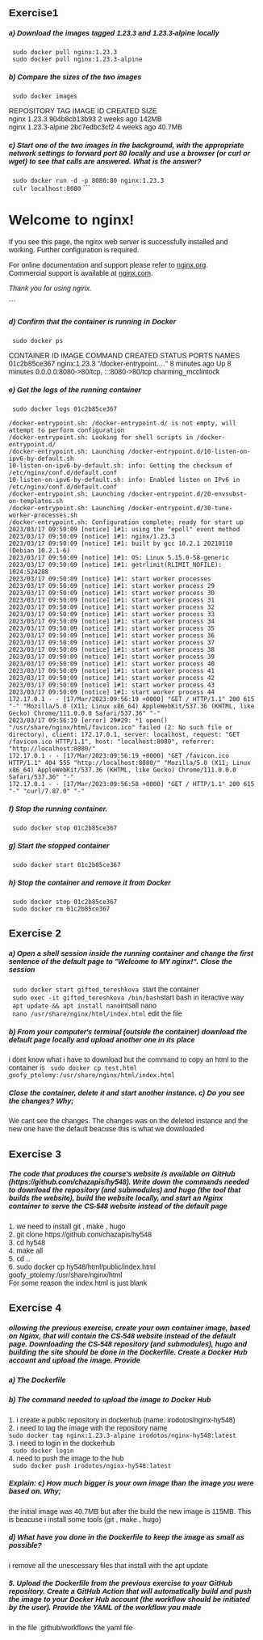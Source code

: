 <h2>Exercise1</h2>
<h5>a) Download the images tagged 1.23.3 and 1.23.3-alpine locally</h5>
<code> sudo docker pull nginx:1.23.3</code><br>
<code> sudo docker pull nginx:1.23.3-alpine</code>
<h5>b) Compare the sizes of the two images</h5>
<code> sudo docker images </code>
<p>REPOSITORY   TAG             IMAGE ID       CREATED       SIZE<br>
nginx        1.23.3          904b8cb13b93   2 weeks ago      142MB<br>
nginx        1.23.3-alpine   2bc7edbc3cf2   4 weeks ago     40.7MB<br></p>
<h5>c) Start one of the two images in the background, with the appropriate network
settings to forward port 80 locally and use a browser (or curl or wget) to see that
calls are answered. What is the answer?</h5>
<code> sudo docker run -d -p 8080:80 nginx:1.23.3</code><br>
<code> culr localhost:8080</code>
```
<!DOCTYPE html>
<html>
<head>
<title>Welcome to nginx!</title>
<style>
html { color-scheme: light dark; }
body { width: 35em; margin: 0 auto;
font-family: Tahoma, Verdana, Arial, sans-serif; }
</style>
</head>
<body>
<h1>Welcome to nginx!</h1>
<p>If you see this page, the nginx web server is successfully installed and
working. Further configuration is required.</p>

<p>For online documentation and support please refer to
<a href="http://nginx.org/">nginx.org</a>.<br/>
Commercial support is available at
<a href="http://nginx.com/">nginx.com</a>.</p>

<p><em>Thank you for using nginx.</em></p>
</body>
</html>
```
<h5>d) Confirm that the container is running in Docker</h5>
<code> sudo docker ps </code>
<p>CONTAINER ID   IMAGE          COMMAND                  CREATED         STATUS         PORTS                                   NAMES<br>
01c2b85ce367   nginx:1.23.3   "/docker-entrypoint.…"   8 minutes ago   Up 8 minutes   0.0.0.0:8080->80/tcp, :::8080->80/tcp   charming_mcclintock</p>
<h5> e) Get the logs of the running container </h5>
<code> sudo docker logs 01c2b85ce367 </code><br>

```
/docker-entrypoint.sh: /docker-entrypoint.d/ is not empty, will attempt to perform configuration
/docker-entrypoint.sh: Looking for shell scripts in /docker-entrypoint.d/
/docker-entrypoint.sh: Launching /docker-entrypoint.d/10-listen-on-ipv6-by-default.sh
10-listen-on-ipv6-by-default.sh: info: Getting the checksum of /etc/nginx/conf.d/default.conf
10-listen-on-ipv6-by-default.sh: info: Enabled listen on IPv6 in /etc/nginx/conf.d/default.conf
/docker-entrypoint.sh: Launching /docker-entrypoint.d/20-envsubst-on-templates.sh
/docker-entrypoint.sh: Launching /docker-entrypoint.d/30-tune-worker-processes.sh
/docker-entrypoint.sh: Configuration complete; ready for start up
2023/03/17 09:50:09 [notice] 1#1: using the "epoll" event method
2023/03/17 09:50:09 [notice] 1#1: nginx/1.23.3
2023/03/17 09:50:09 [notice] 1#1: built by gcc 10.2.1 20210110 (Debian 10.2.1-6) 
2023/03/17 09:50:09 [notice] 1#1: OS: Linux 5.15.0-58-generic
2023/03/17 09:50:09 [notice] 1#1: getrlimit(RLIMIT_NOFILE): 1024:524288
2023/03/17 09:50:09 [notice] 1#1: start worker processes
2023/03/17 09:50:09 [notice] 1#1: start worker process 29
2023/03/17 09:50:09 [notice] 1#1: start worker process 30
2023/03/17 09:50:09 [notice] 1#1: start worker process 31
2023/03/17 09:50:09 [notice] 1#1: start worker process 32
2023/03/17 09:50:09 [notice] 1#1: start worker process 33
2023/03/17 09:50:09 [notice] 1#1: start worker process 34
2023/03/17 09:50:09 [notice] 1#1: start worker process 35
2023/03/17 09:50:09 [notice] 1#1: start worker process 36
2023/03/17 09:50:09 [notice] 1#1: start worker process 37
2023/03/17 09:50:09 [notice] 1#1: start worker process 38
2023/03/17 09:50:09 [notice] 1#1: start worker process 39
2023/03/17 09:50:09 [notice] 1#1: start worker process 40
2023/03/17 09:50:09 [notice] 1#1: start worker process 41
2023/03/17 09:50:09 [notice] 1#1: start worker process 42
2023/03/17 09:50:09 [notice] 1#1: start worker process 43
2023/03/17 09:50:09 [notice] 1#1: start worker process 44
172.17.0.1 - - [17/Mar/2023:09:56:19 +0000] "GET / HTTP/1.1" 200 615 "-" "Mozilla/5.0 (X11; Linux x86_64) AppleWebKit/537.36 (KHTML, like Gecko) Chrome/111.0.0.0 Safari/537.36" "-"
2023/03/17 09:56:19 [error] 29#29: *1 open() "/usr/share/nginx/html/favicon.ico" failed (2: No such file or directory), client: 172.17.0.1, server: localhost, request: "GET /favicon.ico HTTP/1.1", host: "localhost:8080", referrer: "http://localhost:8080/"
172.17.0.1 - - [17/Mar/2023:09:56:19 +0000] "GET /favicon.ico HTTP/1.1" 404 555 "http://localhost:8080/" "Mozilla/5.0 (X11; Linux x86_64) AppleWebKit/537.36 (KHTML, like Gecko) Chrome/111.0.0.0 Safari/537.36" "-"
172.17.0.1 - - [17/Mar/2023:09:56:58 +0000] "GET / HTTP/1.1" 200 615 "-" "curl/7.87.0" "-"
```
<h5>f) Stop the running container.</h5>
<code> sudo docker stop 01c2b85ce367</code>
<h5> g) Start the stopped container</h5>
<code> sudo docker start 01c2b85ce367</code>
<h5>h) Stop the container and remove it from Docker</h5>
<code> sudo docker stop 01c2b85ce367 </code><br>
<code> sudo docker rm 01c2b85ce367 </code>

<h2>Exercise 2</h2>

<h5>a) Open a shell session inside the running container and change the first sentence
of the default page to "Welcome to MY nginx!". Close the session</h5>
<code> sudo docker start gifted_tereshkova </code>start the container<br>
<code> sudo exec -it gifted_tereshkova /bin/bash</code>start bash in iteractive way<br>
<code> apt update && apt install nano</code>intsall nano<br>
<code> nano /usr/share/nginx/html/index.html</code> edit the file<br>
<h5>b) From your computer's terminal (outside the container) download the default
page locally and upload another one in its place</h5>
i dont know what i have to download but the command to copy an html to the container is <code> sudo docker cp test.html goofy_ptolemy:/usr/share/nginx/html/index.html</code><br>
<h5>Close the container, delete it and start another instance.
c) Do you see the changes? Why;</h5>
We cant see the changes. The changes was on the deleted instance and the new one have the default beacuse this is what we downloaded

<h2> Exercise 3</h2>
<h5>The code that produces the course's website is available on GitHub
(https://github.com/chazapis/hy548). Write down the commands needed to download
the repository (and submodules) and hugo (the tool that builds the website), build the
website locally, and start an Nginx container to serve the CS-548 website instead of the
default page</h5>
1.  we need to install git , make , hugo<br>
2.  git clone https://github.com/chazapis/hy548<br>
3.  cd hy548<br>
4.  make all<br>
5.  cd ..<br>
6.  sudo docker cp hy548/html/public/index.html goofy_ptolemy:/usr/share/nginx/html<br>
For some reason the index.html is just blank
<h2> Exercise 4</h2>
<h5>ollowing the previous exercise, create your own container image, based on Nginx, that
will contain the CS-548 website instead of the default page. Downloading the CS-548
repository (and submodules), hugo and building the site should be done in the
Dockerfile. Create a Docker Hub account and upload the image. Provide</h5>
<h5>a) The Dockerfile</h5>
<h5>b) The command needed to upload the image to Docker Hub</h5>
1. i create a public repository in dockerhub (name: irodotos/nginx-hy548)<br>
2. i need to tag the image with the repository name<br>
   <code>sudo docker tag nginx:1.23.3-alpine irodotos/nginx-hy548:latest</code><br>
3. i need to login in the dockerhub<br>
   <code> sudo docker login</code><br>
4. need to push the image to the hub <br>
   <code> sudo docker push irodotos/nginx-hy548:latest</code><br>
<h5>Explain:
c) How much bigger is your own image than the image you were based on. Why;</h5>
the initial image was 40.7MB but after the build the new image is 115MB. This is beacuse i install some tools (git , make , hugo)
<h5>d) What have you done in the Dockerfile to keep the image as small as possible?</h5>
i remove all the unescessary files that install with the apt update
<h5>5. Upload the Dockerfile from the previous exercise to your GitHub repository. Create a
GitHub Action that will automatically build and push the image to your Docker Hub
account (the workflow should be initiated by the user). Provide the YAML of the
workflow you made</h5>
in the file .github/workflows the yaml file
